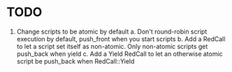 # TODO

1. Change scripts to be atomic by default
    a. Don't round-robin script execution by default, push_front when you start scripts
    b. Add a RedCall to let a script set itself as non-atomic. Only non-atomic scripts get push_back when yield
    c. Add a Yield RedCall to let an otherwise atomic script be push_back when RedCall::Yield
